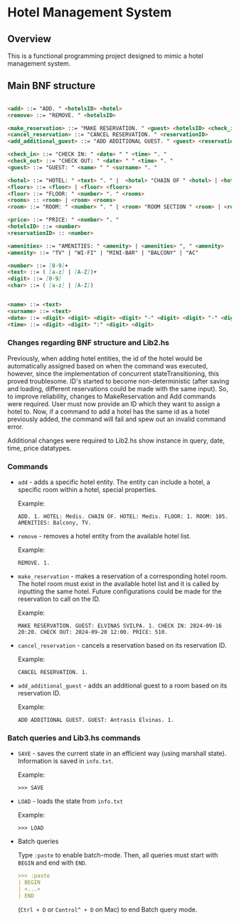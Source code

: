 # Hotel Management System

## Overview

This is a functional programming project designed to mimic a hotel management system.

## Main BNF structure

```markdown

<add> ::= "ADD. " <hotelsID> <hotel> 
<remove> ::= "REMOVE. " <hotelsID> 

<make_reservation> ::= "MAKE RESERVATION. " <guest> <hotelsID> <check_in> <check_out> <price>
<cancel_reservation> ::= "CANCEL RESERVATION. " <reservationID>
<add_additional_guest> ::= "ADD ADDITIONAL GUEST. " <guest> <reservationID>

<check_in> ::= "CHECK IN: " <date> " " <time> ". "
<check_out> ::= "CHECK OUT: " <date> " " <time> ". "
<guest> ::= "GUEST: " <name> " " <surname> ". "

<hotel> ::= "HOTEL: " <text> ". " |  <hotel> "CHAIN OF " <hotel> | <hotel> <floors>
<floors> ::= <floor> | <floor> <floors>
<floor> ::= "FLOOR: " <number> ". " <rooms>
<rooms> :: <room> | <room> <rooms>
<room> ::= "ROOM: " <number> ". " | <room> "ROOM SECTION " <room> | <room> <amenities> ". "

<price> ::= "PRICE: " <number> ". "
<hotelsID> ::= <number>
<reservationID> :: <number>

<amenities> ::= "AMENITIES: " <amenity> | <amenities> ", " <amenity>
<amenity> ::= "TV" | "WI-FI" | "MINI-BAR" | "BALCONY" | "AC"

<number> ::= [0-9]+
<text> ::= ( [a-z] | [A-Z])+
<digit> ::= [0-9]
<char> ::= ( [a-z] | [A-Z])


<name> ::= <text>
<surname> ::= <text>
<date> ::= <digit> <digit> <digit> <digit> "-" <digit> <digit> "-" <digit> <digit>
<time> ::= <digit> <digit> ":" <digit> <digit>
```

### Changes regarding BNF structure and Lib2.hs

Previously, when adding hotel entities, the id of the hotel would be automatically assigned based on when the command was executed, however, since the implementation of concurrent stateTransitioning, this proved troublesome. ID's started to become non-deterministic (after saving and loading, different reservations could be made with the same input).
So, to improve reliability, changes to MakeReservation and Add commands were required. User must now provide an ID which they want to assign a hotel to.
Now, if a command to add a hotel has the same id as a hotel previously added, the command will fail and spew out an invalid command error.

Additional changes were required to Lib2.hs show instance in query, date, time, price datatypes.

### Commands

* `add` - adds a specific hotel entity. The entity can include a hotel, a specific room within a hotel, special properties.

    Example:
    ```
    ADD. 1. HOTEL: Medis. CHAIN OF. HOTEL: Medis. FLOOR: 1. ROOM: 105. AMENITIES: Balcony, TV. 
    ```
* `remove` - removes a hotel entity from the available hotel list.

    Example:
    ```
    REMOVE. 1. 
    ```
* `make_reservation` - makes a reservation of a corresponding hotel room. The hotel room must exist in the available hotel list and it is called by inputting the same hotel. Future configurations could be made for the reservation to call on the ID. 
    
    Example:
    ```
    MAKE RESERVATION. GUEST: ELVINAS SVILPA. 1. CHECK IN: 2024-09-16 20:20. CHECK OUT: 2024-09-20 12:00. PRICE: 510.

    ```
* `cancel_reservation` - cancels a reservation based on its reservation ID.

    Example:
    ```
    CANCEL RESERVATION. 1. 
    ```
* `add_additional_guest` - adds an additional guest to a room based on its reservation ID.

    Example:
    ```
    ADD ADDITIONAL GUEST. GUEST: Antrasis Elvinas. 1. 
    ```


### Batch queries and Lib3.hs commands

* `SAVE` - saves the current state in an efficient way (using marshall state). Information is saved in `info.txt`.

    Example:
    ```
    >>> SAVE
    ```

* `LOAD` - loads the state from `info.txt`

    Example:
    ```
    >>> LOAD
    ```

* Batch queries
    
    Type `:paste` to enable batch-mode. Then, all queries must start with `BEGIN` and end with `END`.

    ```markdown
    >>> :paste
    | BEGIN
    | <...>
    | END
    ```

    (`Ctrl + D` or `Control^ + D` on Mac) to end Batch query mode.



